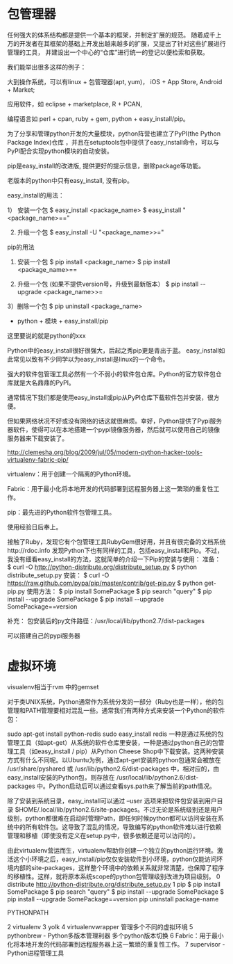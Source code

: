 # 包管理器

任何强大的体系结构都是提供一个基本的框架，并制定扩展的规范。
随着成千上万的开发者在其框架的基础上开发出越来越多的扩展，又提出了针对这些扩展进行管理的工具，
并建设出一个中心的“仓库”进行统一的登记以便检索和获取。


我们能举出很多这样的例子：

大到操作系统，可以有linux + 包管理器(apt, yum)， iOS + App Store, Android + Market;

应用软件，如 eclipse + marketplace, R + PCAN, 

编程语言如 perl + cpan, ruby + gem, python + easy_install/pip。



为了分享和管理python开发的大量模块，python阵营也建立了PyPI(the Python Package Index)仓库 ，并且在setuptools包中提供了easy_install命令，可以与PyPI配合实现python模块的自动安装。

pip是easy_install的改进版, 提供更好的提示信息，删除package等功能。

老版本的python中只有easy_install, 没有pip。

easy_install的用法：

1） 安装一个包
 $ easy_install <package_name>
 $ easy_install "<package_name>==<version>"

2) 升级一个包
 $ easy_install -U "<package_name>>=<version>"

pip的用法

1) 安装一个包
 $ pip install <package_name>
 $ pip install <package_name>==<version>

2) 升级一个包 (如果不提供version号，升级到最新版本）
 $ pip install --upgrade <package_name>>=<version>

3）删除一个包
 $ pip uninstall <package_name> 




 - python + 模块 + easy_install/pip

这里要说的就是python的xxx



Python中的easy_install很好很强大，后起之秀pip更是青出于蓝。
easy_install如此常见以致有不少同学以为easy_install是linux的一个命令。

强大的软件包管理工具必然有一个不弱小的软件包仓库。Python的官方软件包仓库就是大名鼎鼎的PyPI。

通常情况下我们都是使用easy_install或pip从PyPI仓库下载软件包并安装，很方便。

但如果网络状况不好或没有网络的话这就很麻烦。幸好，Python提供了Pypi服务器软件，使得可以在本地搭建一个pypi镜像服务器，然后就可以使用自己的镜像服务器来下载安装了。





http://clemesha.org/blog/2009/jul/05/modern-python-hacker-tools-virtualenv-fabric-pip/

virtualenv：用于创建一个隔离的Python环境。

Fabric：用于最小化将本地开发的代码部署到远程服务器上这一繁琐的重复性工作。

pip：最先进的Python软件包管理工具。

使用经验日后奉上。


接触了Ruby，发现它有个包管理工具RubyGem很好用，并且有很完备的文档系统http://rdoc.info
发现Python下也有同样的工具，包括easy_install和Pip。不过，我没有细看easy_install的方法，这就简单的介绍一下Pip的安装与使用：
准备：
$ curl -O http://python-distribute.org/distribute_setup.py
$ python distribute_setup.py
安装：
$ curl -O https://raw.github.com/pypa/pip/master/contrib/get-pip.py
$ python get-pip.py
使用方法：
$ pip install SomePackage
$ pip search "query"
$ pip install --upgrade SomePackage
$ pip install --upgrade SomePackage==version

补充：
包安装后的py文件路径：/usr/local/lib/python2.7/dist-packages




可以搭建自己的pypi服务器

# 虚拟环境

visualenv相当于rvm
中的gemset

对于类UNIX系统，Python通常作为系统分发的一部分（Ruby也是一样），他的包管理和PATH管理要相对混乱一些。通常我们有两种方式来安装一个Python的软件包：

sudo apt-get install python-redis
sudo easy_install redis
一种是通过系统的包管理工具（如apt-get）从系统的软件仓库里安装，一种是通过python自己的包管理工具（如easy_install / pip）从Python Cheese Shop中下载安装。这两种安装方式有什么不同呢。以Ubuntu为例，通过apt-get安装的python包通常会被放在 /usr/share/pyshared 或 /usr/lib/python2.6/dist-packages 中，相对应的，由easy_install安装的Python包，则存放在 /usr/local/lib/python2.6/dist-packages 中。Python启动后可以通过查看sys.path来了解当前的path情况。

除了安装到系统目录，easy_install可以通过 –user 选项来把软件包安装到用户目录 $HOME/.local/lib/python2.6/site-packages。不过无论是系统级别还是用户级别，python都很难在启动时管理Path，即任何时候python都可以访问安装在系统中的所有软件包。这导致了混乱的情况，导致编写的python软件难以进行依赖管理和移植（即使没有定义在setup.py中，很多依赖还是可以访问的）。

由此virtualenv营运而生，virtualenv帮助你创建一个独立的python运行环境。激活这个小环境之后，easy_install/pip仅仅安装软件到小环境，python仅能访问环境内部的site-packages，这样整个环境中的依赖关系就非常清楚，也保障了程序的移植性。这样，就将原本系统scope的python包管理级别改进为项目级别。
0 distribute  http://python-distribute.org/distribute_setup.py
1 pip
   $ pip install SomePackage
   $ pip search "query"
   $ pip install --upgrade SomePackage
   $ pip install --upgrade SomePackage==version
      pip uninstall package-name

PYTHONPATH

2 virtualenv
3 yolk
4 virtualenvwrapper 管理多个不同的虚拟环境
5 pythonbrew - Python多版本管理利器 多个python版本切换
6 Fabric：用于最小化将本地开发的代码部署到远程服务器上这一繁琐的重复性工作。
7 supervisor - Python进程管理工具